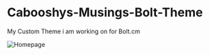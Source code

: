 # Cabooshys-Musings-Bolt-Theme
My Custom Theme i am working on for Bolt.cm

![Homepage]('https://caboosh.s-ul.eu/7KOJWX8Y')
